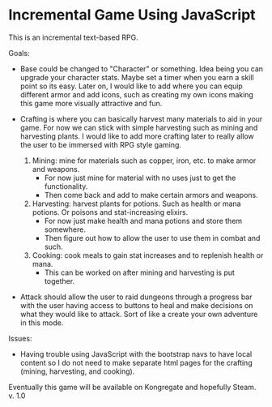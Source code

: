 # Incremental Game Using JavaScript

This is an incremental text-based RPG.

Goals:

* Base could be changed to "Character" or something. Idea being you can upgrade your character stats. Maybe set a timer when you earn a skill point so its easy. Later on, I would like to add where you can equip different armor and add icons, such as creating my own icons making this game more visually attractive and fun.

* Crafting is where you can basically harvest many materials to aid in your game. For now we can stick with simple harvesting such as mining and harvesting plants. I would like to add more crafting later to really allow the user to be immersed with RPG style gaming. 
  1. Mining: mine for materials such as copper, iron, etc. to make armor and weapons. 
      * For now just mine for material with no uses just to get the functionality.
      * Then come back and add to make certain armors and weapons.
  2. Harvesting: harvest plants for potions. Such as health or mana potions. Or poisons and stat-increasing elixirs.
      * For now just make health and mana potions and store them somewhere.
      * Then figure out how to allow the user to use them in combat and such.
  3. Cooking: cook meals to gain stat increases and to replenish health or mana.
      * This can be worked on after mining and harvesting is put together.
  
* Attack should allow the user to raid dungeons through a progress bar with the user having access to buttons to heal and make decisions on what they would like to attack. Sort of like a create your own adventure in this mode. 

Issues:

* Having trouble using JavaScript with the bootstrap navs to have local content so I do not need to make separate html pages for the crafting (mining, harvesting, and cooking).

Eventually this game will be available on Kongregate and hopefully Steam.
v. 1.0

